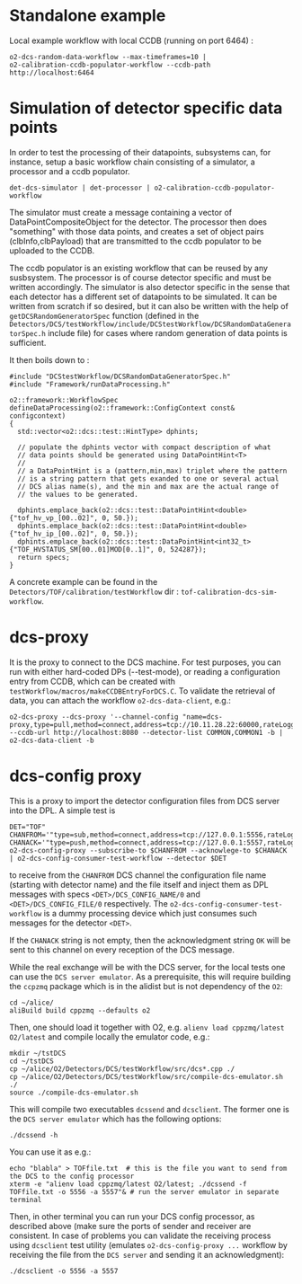 <!-- doxy
\page refDetectorsDCStestWorkflow testWorkflow
/doxy -->

# Standalone example

Local example workflow with local CCDB (running on port 6464) :

```shell
o2-dcs-random-data-workflow --max-timeframes=10 |
o2-calibration-ccdb-populator-workflow --ccdb-path http://localhost:6464
```

# Simulation of detector specific data points

In order to test the processing of their datapoints, subsystems can, for instance, setup a basic workflow chain consisting of a simulator, a processor and a ccdb populator.

```console
det-dcs-simulator | det-processor | o2-calibration-ccdb-populator-workflow
```

The simulator must create a message containing a vector of DataPointCompositeObject for the detector. The processor then does "something" with those data points, and creates a set of object pairs (clbInfo,clbPayload) that are transmitted to the ccdb populator to be uploaded to the CCDB.

The ccdb populator is an existing workflow that can be reused by any susbsystem. The processor is of course detector specific and must be written accordingly.
The simulator is also detector specific in the sense that each detector has a different set of datapoints to be simulated. It can be written from scratch if so desired, but it can also be written with the help of `getDCSRandomGeneratorSpec` function (defined in the `Detectors/DCS/testWorkflow/include/DCStestWorkflow/DCSRandomDataGeneratorSpec.h` include file) for cases where random generation of data points is sufficient.

It then boils down to :

```
#include "DCStestWorkflow/DCSRandomDataGeneratorSpec.h"
#include "Framework/runDataProcessing.h"

o2::framework::WorkflowSpec defineDataProcessing(o2::framework::ConfigContext const& configcontext)
{
  std::vector<o2::dcs::test::HintType> dphints;

  // populate the dphints vector with compact description of what
  // data points should be generated using DataPointHint<T>
  //
  // a DataPointHint is a (pattern,min,max) triplet where the pattern
  // is a string pattern that gets exanded to one or several actual
  // DCS alias name(s), and the min and max are the actual range of
  // the values to be generated.

  dphints.emplace_back(o2::dcs::test::DataPointHint<double>{"tof_hv_vp_[00..02]", 0, 50.});
  dphints.emplace_back(o2::dcs::test::DataPointHint<double>{"tof_hv_ip_[00..02]", 0, 50.});
  dphints.emplace_back(o2::dcs::test::DataPointHint<int32_t>{"TOF_HVSTATUS_SM[00..01]MOD[0..1]", 0, 524287});
  return specs;
}
```

A concrete example can be found in the `Detectors/TOF/calibration/testWorkflow` dir : `tof-calibration-dcs-sim-workflow`.

# dcs-proxy

It is the proxy to connect to the DCS machine.
For test purposes, you can run with either hard-coded DPs (--test-mode), or reading a configuration entry from CCDB, which can be created with `testWorkflow/macros/makeCCDBEntryForDCS.C`. To validate the retrieval of data, you can attach the workflow `o2-dcs-data-client`, e.g.:

```
o2-dcs-proxy --dcs-proxy '--channel-config "name=dcs-proxy,type=pull,method=connect,address=tcp://10.11.28.22:60000,rateLogging=1,transport=zeromq"' --ccdb-url http://localhost:8080 --detector-list COMMON,COMMON1 -b | o2-dcs-data-client -b
```





# dcs-config proxy

This is a proxy to import the detector configuration files from DCS server into the DPL. A simple test is

```
DET="TOF"
CHANFROM='"type=sub,method=connect,address=tcp://127.0.0.1:5556,rateLogging=1,transport=zeromq"'
CHANACK='"type=push,method=connect,address=tcp://127.0.0.1:5557,rateLogging=1,transport=zeromq"'
o2-dcs-config-proxy --subscribe-to $CHANFROM --acknowlege-to $CHANACK | o2-dcs-config-consumer-test-workflow --detector $DET
```

to receive from the `CHANFROM` DCS channel the configuration file name (starting with detector name) and the file itself and inject them as DPL messages with specs
`<DET>/DCS_CONFIG_NAME/0` and `<DET>/DCS_CONFIG_FILE/0` respectively.
The `o2-dcs-config-consumer-test-workflow` is a dummy processing device which just consumes such messages for the detector `<DET>`.

If the `CHANACK` string is not empty, then the acknowledgment string `OK` will be sent to this channel on every reception of the DCS message.

While the real exchange will be with the DCS server, for the local tests one can use the `DCS server emulator`. As a prerequisite, this will require building the `ccpzmq` package which is in the alidist but is not dependency of the `O2`:
```
cd ~/alice/
aliBuild build cppzmq --defaults o2
```

Then, one should load it together with O2, e.g. `alienv load cppzmq/latest O2/latest` and compile locally the emulator code, e.g.:
```
mkdir ~/tstDCS
cd ~/tstDCS
cp ~/alice/O2/Detectors/DCS/testWorkflow/src/dcs*.cpp ./
cp ~/alice/O2/Detectors/DCS/testWorkflow/src/compile-dcs-emulator.sh ./
source ./compile-dcs-emulator.sh
```
This will compile two executables `dcssend` and `dcsclient`. The former one is the `DCS server emulator` which has the following options:
```
./dcssend -h
```
You can use it as e.g.:
```
echo "blabla" > TOFfile.txt  # this is the file you want to send from the DCS to the config processor
xterm -e "alienv load cppzmq/latest O2/latest; ./dcssend -f TOFfile.txt -o 5556 -a 5557"& # run the server emulator in separate terminal
```

Then, in other terminal you can run your DCS config processor, as described above (make sure the ports of sender and receiver are consistent.
In case of problems you can validate the receiving process using `dcsclient` test utility (emulates `o2-dcs-config-proxy ...` workflow by receiving the file from the `DCS server` and sending it an acknowledgment):
```
./dcsclient -o 5556 -a 5557
```
